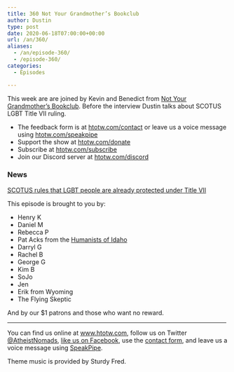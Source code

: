 ```yaml
---
title: 360 Not Your Grandmother’s Bookclub
author: Dustin
type: post
date: 2020-06-18T07:00:00+00:00
url: /an/360/
aliases:
  - /an/episode-360/
  - /episode-360/
categories:
  - Episodes

---
```

<div id="buzzsprout-player-10552749"></div><script src="https://www.buzzsprout.com/1983601/10552749-360-not-your-grandmother-s-bookclub.js?container_id=buzzsprout-player-10552749&player=small" type="text/javascript" charset="utf-8"></script>

This week are are joined by Kevin and Benedict from [Not Your Grandmother’s Bookclub][1]. Before the interview Dustin talks about SCOTUS LGBT Title VII ruling.

<!--more-->

 * The feedback form is at [htotw.com/contact](https://htotw.com/contact) or leave us a voice message using <a href="https://htotw.com/speakpipe" target="_blank" rel="noopener noreferrer">htotw.com/speakpipe</a>
 * Support the show at <a href="https://htotw.com/donate" target="_blank" rel="payment noopener noreferrer">htotw.com/donate</a>
 * Subscribe at <a href="https://htotw.com/subscribe" target="_blank" rel="noopener noreferrer">htotw.com/subscribe</a>
 * Join our Discord server at <a href="https://htotw.com/discord" target="_blank" rel="noopener noreferrer">htotw.com/discord</a>

### News

[SCOTUS rules that LGBT people are already protected under Title VII][2]

This episode is brought to you by:

  * Henry K
  * Daniel M
  * Rebecca P
  * Pat Acks from the <a href="https://www.humanistsofidaho.org" target="_blank" rel="noopener noreferrer">Humanists of Idaho</a>
  * Darryl G
  * Rachel B
  * George G
  * Kim B
  * SoJo
  * Jen
  * Erik from Wyoming
  * The Flying Skeptic

And by our $1 patrons and those who want no reward.

<hr width="500" />

You can find us online at <a href="https://www.htotw.com/" target="_blank" rel="noopener noreferrer">www.htotw.com</a>, follow us on Twitter <a href="https://htotw.com/twitter" target="_blank" rel="noopener noreferrer">@AtheistNomads</a>, <a href="https://htotw.com/facebook" target="_blank" rel="noopener noreferrer">like us on Facebook</a>, use the [contact form](https://htotw.com/contact), and leave us a voice message using <a href="https://htotw.com/speakpipe" target="_blank" rel="noopener noreferrer">SpeakPipe</a>.

Theme music is provided by Sturdy Fred.

 [1]: https://twitter.com/NYGBCpod
 [2]: https://www.nbcnews.com/politics/supreme-court/supreme-court-rules-existing-civil-rights-law-protects-gay-lesbian-n1231018